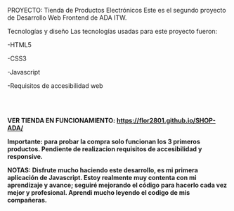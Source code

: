 PROYECTO: Tienda de Productos Electrónicos
Este es el segundo proyecto de Desarrollo Web Frontend de ADA ITW.

Tecnologías y diseño
Las tecnologías usadas para este proyecto fueron:

-HTML5

-CSS3

-Javascript

-Requisitos de accesibilidad web

<br>
<br>

<strong>VER TIENDA EN FUNCIONAMIENTO:<strong>
https://flor2801.github.io/SHOP-ADA/

Importante: para probar la compra solo funcionan los 3 primeros productos.
Pendiente de realizacion requisitos de accesibilidad y responsive.


NOTAS:
Disfrute mucho haciendo este desarrollo, es mi primera aplicación de Javascript. 
Estoy realmente muy contenta con mi aprendizaje y avance; seguiré mejorando el código para hacerlo
cada vez mejor y profesional. 
Aprendi mucho leyendo el codigo de mis compañeras.



